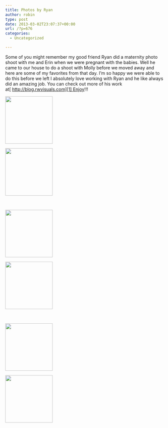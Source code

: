```yaml
---
title: Photos by Ryan
author: robin
type: post
date: 2013-03-02T23:07:37+00:00
url: /?p=676
categories:
  - Uncategorized

---
```

Some of you might remember my good friend Ryan did a maternity photo shoot with me and Erin when we were pregnant with the babies. Well he came to our house to do a shoot with Molly before we moved away and here are some of my favorites from that day. I&#8217;m so happy we were able to do this before we left I absolutely love working with Ryan and he like always did an amazing job. You can check out more of his work at[ http://blog.rwvisuals.com][1] Enjoy!!! 

<div id='gallery-5' class='gallery galleryid-676 gallery-columns-2 gallery-size-thumbnail'>
  <dl class='gallery-item'>
    <dt class='gallery-icon portrait'>
      <a href='http://robinandmike.com/?attachment_id=682'><img width="150" height="150" src="http://robinandmike.com/wp-content/uploads/2013/03/Molly-Faye-76-2-150x150.jpg" class="attachment-thumbnail size-thumbnail" alt="" /></a>
    </dt>
  </dl>
  
  <dl class='gallery-item'>
    <dt class='gallery-icon landscape'>
      <a href='http://robinandmike.com/?attachment_id=681'><img width="150" height="150" src="http://robinandmike.com/wp-content/uploads/2013/03/Molly-Faye-67-Edit-EditAdobe-Photoshop-Lightroom-3.6-Macintosh-EditAdobe-Photoshop-Lightroom-3.6-Macintosh-150x150.jpg" class="attachment-thumbnail size-thumbnail" alt="" /></a>
    </dt>
  </dl>
  
  <br style="clear: both" />
  
  <dl class='gallery-item'>
    <dt class='gallery-icon portrait'>
      <a href='http://robinandmike.com/?attachment_id=680'><img width="150" height="150" src="http://robinandmike.com/wp-content/uploads/2013/03/Molly-Faye-66-150x150.jpg" class="attachment-thumbnail size-thumbnail" alt="" /></a>
    </dt>
  </dl>
  
  <dl class='gallery-item'>
    <dt class='gallery-icon landscape'>
      <a href='http://robinandmike.com/?attachment_id=679'><img width="150" height="150" src="http://robinandmike.com/wp-content/uploads/2013/03/Molly-Faye-57-Edit-150x150.jpg" class="attachment-thumbnail size-thumbnail" alt="" srcset="http://robinandmike.com/wp-content/uploads/2013/03/Molly-Faye-57-Edit-150x150.jpg 150w, http://robinandmike.com/wp-content/uploads/2013/03/Molly-Faye-57-Edit-300x300.jpg 300w, http://robinandmike.com/wp-content/uploads/2013/03/Molly-Faye-57-Edit-1024x1024.jpg 1024w, http://robinandmike.com/wp-content/uploads/2013/03/Molly-Faye-57-Edit.jpg 1553w" sizes="(max-width: 150px) 100vw, 150px" /></a>
    </dt>
  </dl>
  
  <br style="clear: both" />
  
  <dl class='gallery-item'>
    <dt class='gallery-icon landscape'>
      <a href='http://robinandmike.com/?attachment_id=678'><img width="150" height="150" src="http://robinandmike.com/wp-content/uploads/2013/03/Molly-Faye-17-150x150.jpg" class="attachment-thumbnail size-thumbnail" alt="" srcset="http://robinandmike.com/wp-content/uploads/2013/03/Molly-Faye-17-150x150.jpg 150w, http://robinandmike.com/wp-content/uploads/2013/03/Molly-Faye-17-300x300.jpg 300w, http://robinandmike.com/wp-content/uploads/2013/03/Molly-Faye-17-1024x1024.jpg 1024w" sizes="(max-width: 150px) 100vw, 150px" /></a>
    </dt>
  </dl>
  
  <dl class='gallery-item'>
    <dt class='gallery-icon landscape'>
      <a href='http://robinandmike.com/?attachment_id=677'><img width="150" height="150" src="http://robinandmike.com/wp-content/uploads/2013/03/Molly-Faye-15-150x150.jpg" class="attachment-thumbnail size-thumbnail" alt="" srcset="http://robinandmike.com/wp-content/uploads/2013/03/Molly-Faye-15-150x150.jpg 150w, http://robinandmike.com/wp-content/uploads/2013/03/Molly-Faye-15-300x300.jpg 300w, http://robinandmike.com/wp-content/uploads/2013/03/Molly-Faye-15-1024x1024.jpg 1024w" sizes="(max-width: 150px) 100vw, 150px" /></a>
    </dt>
  </dl>
  
  <br style="clear: both" />
</div>

 [1]: http://blog.rwvisuals.com